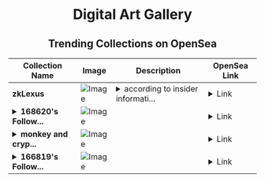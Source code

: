 <div align="center">

# Digital Art Gallery

## Trending Collections on OpenSea

| Collection Name                       | Image                                                                                     | Description                       | OpenSea Link                                                                                          |
|---------------------------------------|-------------------------------------------------------------------------------------------|-----------------------------------|--------------------------------------------------------------------------------------------------------|
| **zkLexus** | ![Image](https://i.seadn.io/s/raw/files/bc8e96a33e2e2e76b1e1bc94af499722.png?w=500&auto=format?w=200&auto=format) | <details><summary>according to insider informati...</summary>according to insider information the man looks like some famous condom, started producing web3 condoms</details> | <details><summary>Link</summary>[zkLexus](https://opensea.io/collection/zklexus)</details> |
| **<details><summary>168620's Follow...</summary>168620's Follower</details>** | ![Image](https://i.seadn.io/s/raw/files/19f9f090920392cc3650cbdf4361755b.png?w=500&auto=format?w=200&auto=format) |  | <details><summary>Link</summary>[168620's Follower](https://opensea.io/collection/168620-s-follower)</details> |
| **<details><summary>monkey and cryp...</summary>monkey and crypto</details>** | ![Image](https://i.seadn.io/s/raw/files/56e9038e2d82b53f10f6246288873c1c.jpg?w=500&auto=format?w=200&auto=format) |  | <details><summary>Link</summary>[monkey and crypto](https://opensea.io/collection/monkey-and-crypto)</details> |
| **<details><summary>166819's Follow...</summary>166819's Follower</details>** | ![Image](https://i.seadn.io/s/raw/files/19f9f090920392cc3650cbdf4361755b.png?w=500&auto=format?w=200&auto=format) |  | <details><summary>Link</summary>[166819's Follower](https://opensea.io/collection/166819-s-follower)</details> |

</div>